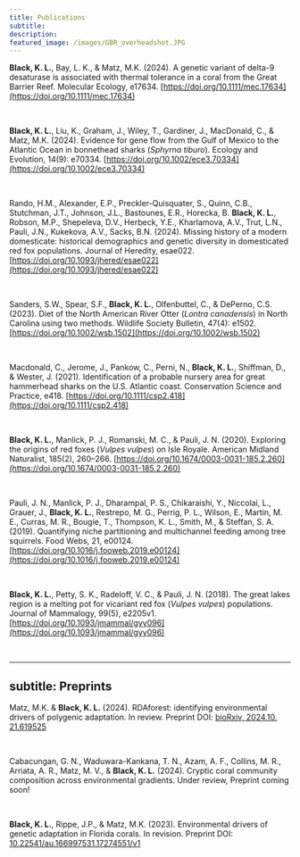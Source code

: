 ```yaml
---
title: Publications
subtitle: 
description: 
featured_image: /images/GBR_overheadshot.JPG
---
```


**Black, K. L.**, Bay, L. K., & Matz, M.K. (2024). A genetic variant of delta-9 desaturase is associated with thermal tolerance in a coral from the Great Barrier Reef. Molecular Ecology, e17634. [https://doi.org/10.1111/mec.17634](https://doi.org/10.1111/mec.17634)

<p>&nbsp;</p>

**Black, K. L.**, Liu, K., Graham, J., Wiley, T., Gardiner, J., MacDonald, C., & Matz, M.K. (2024). Evidence for gene flow from the Gulf of Mexico to the Atlantic Ocean in bonnethead sharks (_Sphyrna tiburo_). Ecology and Evolution, 14(9): e70334. [https://doi.org/10.1002/ece3.70334](https://doi.org/10.1002/ece3.70334)

<p>&nbsp;</p>

Rando, H.M., Alexander, E.P., Preckler-Quisquater, S., Quinn, C.B., Stutchman, J.T., Johnson, J.L., Bastounes, E.R., Horecka, B. **Black, K. L.**, Robson, M.P., Shepeleva, D.V., Herbeck, Y.E., Kharlamova, A.V., Trut, L.N., Pauli, J.N., Kukekova, A.V., Sacks, B.N. (2024).
Missing history of a modern domesticate: historical demographics and genetic diversity in domesticated red fox populations.
Journal of Heredity, esae022. [https://doi.org/10.1093/jhered/esae022](https://doi.org/10.1093/jhered/esae022)

<p>&nbsp;</p>

Sanders, S.W., Spear, S.F., **Black, K. L.**, Olfenbuttel, C., & DePerno, C.S. (2023).
Diet of the North American River Otter (_Lontra canadensis_) in North Carolina using two methods.
Wildlife Society Bulletin, 47(4): e1502. [https://doi.org/10.1002/wsb.1502](https://doi.org/10.1002/wsb.1502)

<p>&nbsp;</p>

Macdonald, C., Jerome, J., Pankow, C., Perni, N., **Black, K. L.**, Shiffman, D., & Wester, J. (2021).
Identification of a probable nursery area for great hammerhead sharks on the U.S. Atlantic coast.
Conservation Science and Practice, e418. [https://doi.org/10.1111/csp2.418](https://doi.org/10.1111/csp2.418)

<p>&nbsp;</p>

**Black, K. L.**, Manlick, P. J., Romanski, M. C., & Pauli, J. N. (2020). Exploring the origins of red foxes
(_Vulpes vulpes_) on Isle Royale. American Midland Naturalist, 185(2), 260–266. [https://doi.org/10.1674/0003-0031-185.2.260](https://doi.org/10.1674/0003-0031-185.2.260)

<p>&nbsp;</p>

Pauli, J. N., Manlick, P. J., Dharampal, P. S., Chikaraishi, Y., Niccolai, L., Grauer, J., **Black, K. L.**,
Restrepo, M. G., Perrig, P. L., Wilson, E., Martin, M. E., Curras, M. R., Bougie, T., Thompson, K. L.,
Smith, M., & Steffan, S. A. (2019). Quantifying niche partitioning and multichannel feeding among tree
squirrels. Food Webs, 21, e00124. [https://doi.org/10.1016/j.fooweb.2019.e00124](https://doi.org/10.1016/j.fooweb.2019.e00124)

<p>&nbsp;</p>

**Black, K. L.**, Petty, S. K., Radeloff, V. C., & Pauli, J. N. (2018). The great lakes region is a melting pot for
vicariant red fox (_Vulpes vulpes_) populations. Journal of Mammalogy, 99(5), e2205v1. [https://doi.org/10.1093/jmammal/gyy096](https://doi.org/10.1093/jmammal/gyy096)

<p>&nbsp;</p>



---
subtitle: Preprints
---

Matz, M.K. & **Black, K. L.** (2024).
RDAforest: identifying environmental drivers of polygenic adaptation. In review.
Preprint DOI: [bioRxiv, 2024.10. 21.619525](https://www.biorxiv.org/content/10.1101/2024.10.21.619525v1.abstract)

<p>&nbsp;</p>

Cabacungan, G. N., Waduwara-Kankana, T. N., Azam, A. F., Collins, M. R., Arriata, A. R., Matz, M. V., & **Black, K. L.** (2024). Cryptic coral community composition across environmental gradients. Under review, Preprint coming soon!

<p>&nbsp;</p>

**Black, K. L.**, Rippe, J.P., & Matz, M.K. (2023).
Environmental drivers of genetic adaptation in Florida corals. In revision.
Preprint DOI: [10.22541/au.166997531.17274551/v1](https://www.authorea.com/doi/full/10.22541/au.166997531.17274551/v1)

